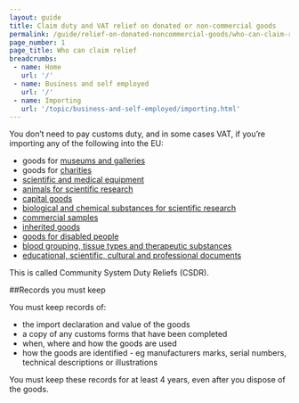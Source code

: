 ```yaml
---
layout: guide
title: Claim duty and VAT relief on donated or non-commercial goods
permalink: /guide/relief-on-donated-noncommercial-goods/who-can-claim-relief.html
page_number: 1
page_title: Who can claim relief
breadcrumbs:
 - name: Home
   url: '/'
 - name: Business and self employed
   url: '/'
 - name: Importing
   url: '/topic/business-and-self-employed/importing.html'   
---
```


You don’t need to pay customs duty, and in some cases VAT, if you’re importing any of the following into the EU:

- goods for [museums and galleries](/guide/relief-on-donated-noncommercial-goods/museums-galleries.html)
- goods for [charities](/guide/relief-on-donated-noncommercial-goods/museums-galleries.html) 
- [scientific and medical equipment](/guide/relief-on-donated-noncommercial-goods/scientific-medical-equipment.html)
- [animals for scientific research](/guide/relief-on-donated-noncommercial-goods/animals-for-scientific-research.html)
- [capital goods](/guide/relief-on-donated-noncommercial-goods/capital-goods.html) 
- [biological and chemical substances for scientific research](/guide/relief-on-donated-noncommercial-goods/biological-chemical-substances-scientific-research.html)
- [commercial samples](/guide/relief-on-donated-noncommercial-goods/commercial-samples.html)
- [inherited goods](/guide/relief-on-donated-noncommercial-goods/inherited-goods.html)
- [goods for disabled people](/guide/relief-on-donated-noncommercial-goods/disabled-people.html)
- [blood grouping, tissue types and therapeutic substances](/guide/relief-on-donated-noncommercial-goods/blood-grouping-tissue-types-therapeutic-substances.html)
- [educational, scientific, cultural and professional documents](/guide/relief-on-donated-noncommercial-goods/educational-scientific-cultural-professional-documents.html)

This is called Community System Duty Reliefs (CSDR).

##Records you must keep

You must keep records of:

- the import declaration and value of the goods
- a copy of any customs forms that have been completed
- when, where and how the goods are used
- how the goods are identified - eg manufacturers marks, serial numbers, technical descriptions or illustrations

You must keep these records for at least 4 years, even after you dispose of the goods.

